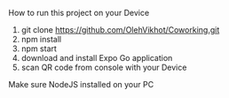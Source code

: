 How to run this project on your Device

1) git clone https://github.com/OlehVikhot/Coworking.git
2) npm install
3) npm start
4) download and install Expo Go application
5) scan QR code from console with your Device

Make sure NodeJS installed on your PC

